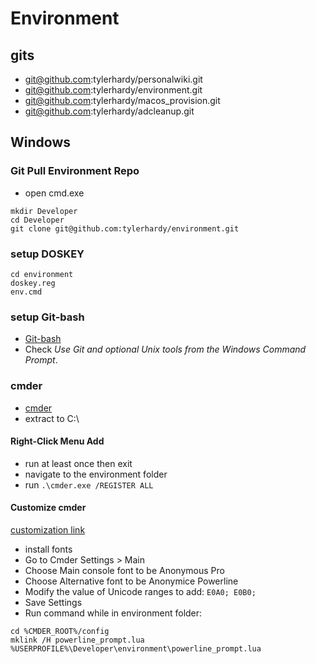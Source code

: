 # Environment
## gits
- git@github.com:tylerhardy/personalwiki.git
- git@github.com:tylerhardy/environment.git
- git@github.com:tylerhardy/macos_provision.git
- git@github.com:tylerhardy/adcleanup.git
## Windows
### **Git Pull Environment Repo**
- open cmd.exe
```
mkdir Developer
cd Developer
git clone git@github.com:tylerhardy/environment.git
```
### **setup DOSKEY**
```
cd environment
doskey.reg
env.cmd
```
### **setup Git-bash**
- [Git-bash](https://git-for-windows.github.io/)
- Check *Use Git and optional Unix tools from the Windows Command Prompt*.
### **cmder**
- [cmder](https://github.com/cmderdev/cmder/releases/latest)
- extract to C:\
#### Right-Click Menu Add
- run at least once then exit
- navigate to the environment folder
- run `.\cmder.exe /REGISTER ALL`
#### Customize cmder
[customization link](https://github.com/AmrEldib/cmder-powerline-prompt)
- install fonts
- Go to Cmder Settings > Main
- Choose Main console font to be Anonymous Pro
- Choose Alternative font to be Anonymice Powerline
- Modify the value of Unicode ranges to add: `E0A0; E0B0;`
- Save Settings
- Run command while in environment folder:
```
cd %CMDER_ROOT%/config  
mklink /H powerline_prompt.lua %USERPROFILE%\Developer\environment\powerline_prompt.lua
```